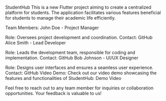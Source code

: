 StudentHub
This is a new Flutter project aiming to create a centralized platform for students. The application facilitates various features beneficial for students to manage their academic life efficiently.

Team Members:
John Doe - Project Manager

Role: Oversees project development and coordination.
Contact: GitHub
Alice Smith - Lead Developer

Role: Leads the development team, responsible for coding and implementation.
Contact: GitHub
Bob Johnson - UI/UX Designer

Role: Designs user interfaces and ensures a seamless user experience.
Contact: GitHub
Video Demo:
Check out our video demo showcasing the features and functionalities of StudentHub: Demo Video

Feel free to reach out to any team member for inquiries or collaboration opportunities. Your feedback is valuable to us!
